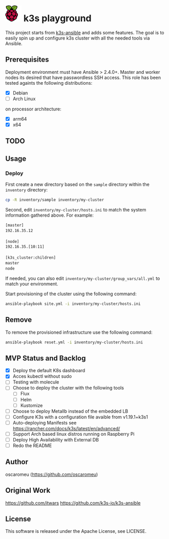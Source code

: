 # ![Raspberry Pi](docs/img/logo_raspberry-pi.svg) k3s playground 


This project starts from [k3s-ansible](https://github.com/k3s-io/k3s-ansible) and adds some features. The goal is to easily spin up and configure k3s cluster with all the needed tools via Ansible. 

## Prerequisites 

Deployment environment must have Ansible > 2.4.0+. Master and worker nodes its desired that have passwordless SSH access. This role has been tested againts the following distributions:

- [X] Debian
- [ ] Arch Linux

on processor architecture:

- [X] arm64
- [X] x64

## TODO

## Usage

### Deploy

First create a new directory based on the `sample` directory within the `inventory` directory:

```bash
cp -R inventory/sample inventory/my-cluster
```

Second, edit `inventory/my-cluster/hosts.ini` to match the system information gathered above. For example:

```bash
[master]
192.16.35.12

[node]
192.16.35.[10:11]

[k3s_cluster:children]
master
node
```

If needed, you can also edit `inventory/my-cluster/group_vars/all.yml` to match your environment.

Start provisioning of the cluster using the following command:

```bash
ansible-playbook site.yml -i inventory/my-cluster/hosts.ini
```

## Remove

To remove the provisioned infrastructure use the following command:

```bash
ansible-playbook reset.yml -i inventory/my-cluster/hosts.ini
```

## MVP Status and Backlog
- [X] Deploy the default K8s dashboard
- [X] Acces kubectl without sudo
- [ ] Testing with molecule
- [ ] Choose to deploy the cluster with the following tools
  - [ ] Flux
  - [ ] Helm
  - [ ] Kustomize
- [ ] Choose to deploy Metallb instead of the embedded LB 
- [ ] Configure K3s with a configuration file avaible from v1.19.1+k3s1
- [ ] Auto-deploying Manifests see https://rancher.com/docs/k3s/latest/en/advanced/
- [ ] Support Arch based linux distros running on Raspberry Pi
- [ ] Deploy High Availability with External DB
- [ ] Redo the README  

## Author

oscaromeu (https://github.com/oscaromeu)

## Original Work 

https://github.com/itwars
https://github.com/k3s-io/k3s-ansible

## License

This software is released under the Apache License, see LICENSE.
